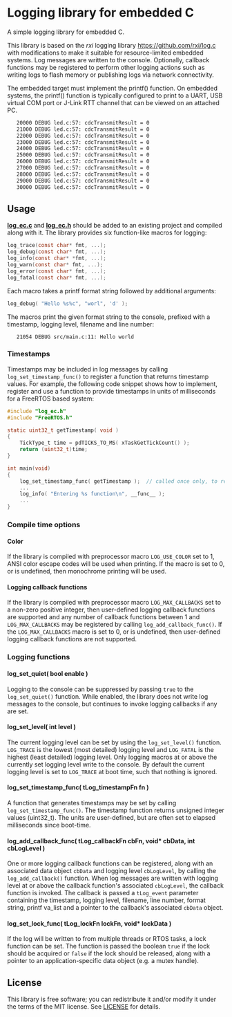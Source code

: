 # Logging library for embedded C

A simple logging library for embedded C.

This library is based on the _rxi_ logging library https://github.com/rxi/log.c
with modifications to make it suitable for resource-limited embedded systems.
Log messages are written to the console. Optionally, callback functions may be
registered to perform other logging actions such as writing logs to flash memory
or publishing logs via network connectivity.

The embedded target must implement the printf() function. On embedded systems, 
the printf() function is typically configured to print to a UART, USB virtual 
COM port or J-Link RTT channel that can be viewed on an attached PC.

```bash
   20000 DEBUG led.c:57: cdcTransmitResult = 0
   21000 DEBUG led.c:57: cdcTransmitResult = 0
   22000 DEBUG led.c:57: cdcTransmitResult = 0
   23000 DEBUG led.c:57: cdcTransmitResult = 0
   24000 DEBUG led.c:57: cdcTransmitResult = 0
   25000 DEBUG led.c:57: cdcTransmitResult = 0
   26000 DEBUG led.c:57: cdcTransmitResult = 0
   27000 DEBUG led.c:57: cdcTransmitResult = 0
   28000 DEBUG led.c:57: cdcTransmitResult = 0
   29000 DEBUG led.c:57: cdcTransmitResult = 0
   30000 DEBUG led.c:57: cdcTransmitResult = 0
```

## Usage
**[log_ec.c](src/log_ec.c)** and **[log_ec.h](src/log_ec.h)** should be added to
an existing project and compiled along with it. The library provides six
function-like macros for logging:

```c
log_trace(const char* fmt, ...);
log_debug(const char* fmt, ...);
log_info(const char* *fmt, ...);
log_warn(const char* fmt, ...);
log_error(const char* fmt, ...);
log_fatal(const char* fmt, ...);
```

Each macro takes a printf format string followed by additional arguments:

```c
log_debug( "Hello %s%c", "worl", 'd' );
```

The macros print the given format string to the console, prefixed with a 
timestamp, logging level, filename and line number:

```
   21054 DEBUG src/main.c:11: Hello world
```

### Timestamps
Timestamps may be included in log messages by calling `log_set_timestamp_func()`
to register a function that returns timestamp values. For example, the following
code snippet shows how to implement, register and use a function to provide 
timestamps in units of milliseconds for a FreeRTOS based system:

```c
#include "log_ec.h"
#include "FreeRTOS.h"

static uint32_t getTimestamp( void )
{
    TickType_t time = pdTICKS_TO_MS( xTaskGetTickCount() );
    return (uint32_t)time;
}

int main(void)
{
    log_set_timestamp_func( getTimestamp );  // called once only, to register the timestamp function
    ...
    log_info( "Entering %s function\n", __func__ );
    ...
}
```

### Compile time options

#### Color
If the library is compiled with preprocessor macro `LOG_USE_COLOR` set to 1, 
ANSI color escape codes will be used when printing. If the macro is set to 0, or
is undefined, then monochrome printing will be used.

#### Logging callback functions
If the library is compiled with preprocessor macro `LOG_MAX_CALLBACKS` set to a
non-zero positive integer, then user-defined logging callback functions are 
supported and any number of callback functions between 1 and `LOG_MAX_CALLBACKS` 
may be registered by calling `log_add_callback_func()`. If the `LOG_MAX_CALLBACKS`
macro is set to 0, or is undefined, then user-defined logging callback functions 
are not supported.


### Logging functions

#### log_set_quiet( bool enable )
Logging to the console can be suppressed by passing `true` to the `log_set_quiet()` 
function. While enabled, the library does not write log messages to the console,
but continues to invoke logging callbacks if any are set.


#### log_set_level( int level )
The current logging level can be set by using the `log_set_level()` function.
`LOG_TRACE` is the lowest (most detailed) logging level and `LOG_FATAL` is the
highest (least detailed) logging level. Only logging macros at or above the 
currently set logging level write to the console. By default the current logging 
level is set to `LOG_TRACE` at boot time, such that nothing is ignored.


#### log_set_timestamp_func( tLog_timestampFn fn )
A function that generates timestamps may be set by calling `log_set_timestamp_func()`.
The timestamp function returns unsigned integer values (uint32_t). The units are
user-defined, but are often set to elapsed milliseconds since boot-time.


#### log_add_callback_func( tLog_callbackFn cbFn, void* cbData, int cbLogLevel )
One or more logging callback functions can be registered, along with an  
associated data object `cbData` and logging level `cbLogLevel`, by calling the 
`log_add_callback()` function. When log messages are written with logging level 
at or above the callback function's associated `cbLogLevel`, the callback 
function is invoked. The callback is passed a `tLog_event` parameter containing 
the timestamp, logging level, filename, line number, format string, printf 
va\_list and a pointer to the callback's associated `cbData` object.


#### log_set_lock_func( tLog_lockFn lockFn, void* lockData )
If the log will be written to from multiple threads or RTOS tasks, a lock
function can be set. The function is passed the boolean `true` if the lock 
should be acquired or `false` if the lock should be released, along with a
pointer to an application-specific data object (e.g. a mutex handle).


## License
This library is free software; you can redistribute it and/or modify it under
the terms of the MIT license. See [LICENSE](LICENSE) for details.
